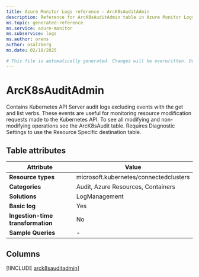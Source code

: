```yaml
---
title: Azure Monitor Logs reference - ArcK8sAuditAdmin
description: Reference for ArcK8sAuditAdmin table in Azure Monitor Logs.
ms.topic: generated-reference
ms.service: azure-monitor
ms.subservice: logs
ms.author: orens
author: osalzberg
ms.date: 02/18/2025

# This file is automatically generated. Changes will be overwritten. Do not change this file directly.
---
```


# ArcK8sAuditAdmin

Contains Kubernetes API Server audit logs excluding events with the get and list verbs. These events are useful for monitoring resource modification requests made to the Kubernetes API. To see all modifying and non-modifying operations see the ArcK8sAudit table. Requires Diagnostic Settings to use the Resource Specific destination table.


## Table attributes

|Attribute|Value|
|---|---|
|**Resource types**|microsoft.kubernetes/connectedclusters|
|**Categories**|Audit, Azure Resources, Containers|
|**Solutions**| LogManagement|
|**Basic log**|Yes|
|**Ingestion-time transformation**|No|
|**Sample Queries**|-|



## Columns
  
[!INCLUDE [arck8sauditadmin](~/reusable-content/ce-skilling/azure/includes/azure-monitor/reference/tables/arck8sauditadmin-include.md)]
